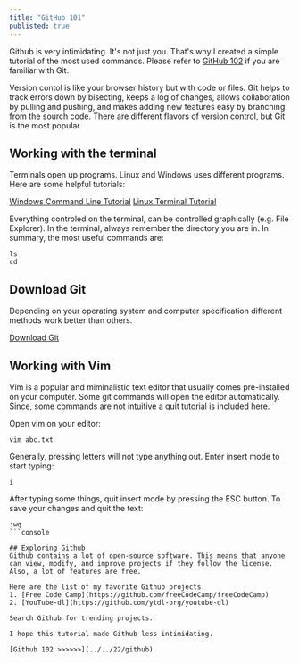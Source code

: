```yaml
---
title: "GitHub 101"
publisted: true
---
```

Github is very intimidating. It's not just you. That's why I created a simple tutorial  of the most used commands. Please refer to [GitHub 102](../../22/github) if you are familiar with Git.

Version contol is like your browser history but with code or files. Git helps to track errors down by bisecting, keeps a log of changes, allows collaboration by pulling and pushing, and makes adding new features easy by branching from the sourch code. There are different flavors of version control, but Git is the most popular. 

## Working with the terminal
Terminals open up programs. Linux and Windows uses different programs. Here are some helpful tutorials:

[Windows Command Line Tutorial](https://www.youtube.com/watch?v=MBBWVgE0ewk)
[Linux Terminal Tutorial](https://www.youtube.com/watch?v=2FiQSLdnBqA)

Everything controled on the terminal, can be controlled graphically (e.g. File Explorer). In the terminal, always remember the directory you are in. In summary, the most useful commands are:
```console
ls
cd
```

## Download Git
Depending on your operating system and computer specification different methods work better than others. 

[Download Git](https://git-scm.com/downloads)

## Working with Vim
Vim is a popular and miminalistic text editor that usually comes pre-installed on your computer. Some git commands will open the editor automatically. Since, some commands are not intuitive a quit tutorial is included here.

Open vim on your editor:
```console
vim abc.txt
```

Generally, pressing letters will not type anything out. Enter insert mode to start typing:
```console
i
```

After typing some things, quit insert mode by pressing the ESC button. To save your changes and quit the text:
```console
:wq
```console

## Exploring Github
Github contains a lot of open-source software. This means that anyone can view, modify, and improve projects if they follow the license. Also, a lot of features are free.

Here are the list of my favorite Github projects.
1. [Free Code Camp](https://github.com/freeCodeCamp/freeCodeCamp)
2. [YouTube-dl](https://github.com/ytdl-org/youtube-dl)

Search Github for trending projects.

I hope this tutorial made Github less intimidating.

[Github 102 >>>>>>](../../22/github)